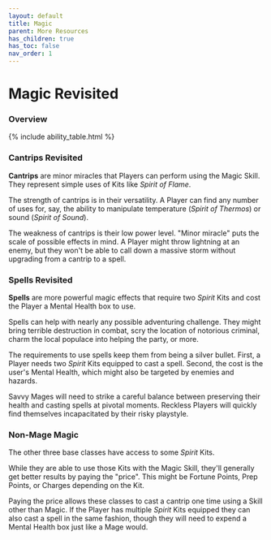 ```yaml
---
layout: default
title: Magic
parent: More Resources
has_children: true
has_toc: false
nav_order: 1
---
```


# Magic Revisited

### Overview

{% include ability_table.html %}

### Cantrips Revisited

**Cantrips** are minor miracles that Players can perform using the Magic Skill. They represent simple uses of Kits like _Spirit of Flame_.

The strength of cantrips is in their versatility. A Player can find any number of uses for, say, the ability to manipulate temperature (_Spirit of Thermos_) or sound (_Spirit of Sound_).

The weakness of cantrips is their low power level. "Minor miracle" puts the scale of possible effects in mind. A Player might throw lightning at an enemy, but they won't be able to call down a massive storm without upgrading from a cantrip to a spell.

### Spells Revisited

**Spells** are more powerful magic effects that require two _Spirit_ Kits and cost the Player a Mental Health box to use.

Spells can help with nearly any possible adventuring challenge. They might bring terrible destruction in combat, scry the location of notorious criminal, charm the local populace into helping the party, or more.

The requirements to use spells keep them from being a silver bullet. First, a Player needs two _Spirit_ Kits equipped to cast a spell. Second, the cost is the user's Mental Health, which might also be targeted by enemies and hazards.

Savvy Mages will need to strike a careful balance between preserving their health and casting spells at pivotal moments. Reckless Players will quickly find themselves incapacitated by their risky playstyle.

### Non-Mage Magic

The other three base classes have access to some _Spirit_ Kits.

While they are able to use those Kits with the Magic Skill, they'll generally get better results by paying the "price". This might be Fortune Points, Prep Points, or Charges depending on the Kit.

Paying the price allows these classes to cast a cantrip one time using a Skill other than Magic. If the Player has multiple _Spirit_ Kits equipped they can also cast a spell in the same fashion, though they will need to expend a Mental Health box just like a Mage would.


